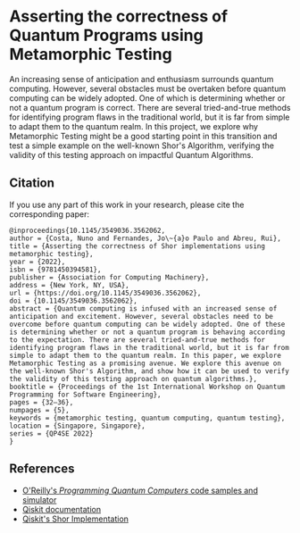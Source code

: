 # Asserting the correctness of Quantum Programs using Metamorphic Testing

An increasing sense of anticipation and enthusiasm surrounds quantum computing. However, several obstacles must be overtaken before quantum computing can be widely adopted. One of which is determining whether or not a quantum program is correct. There are several tried-and-true methods for identifying program flaws in the traditional world, but it is far from simple to adapt them to the quantum realm. In this project, we explore why Metamorphic Testing might be a good starting point in this transition and test a simple example on the well-known Shor's Algorithm, verifying the validity of this testing approach on impactful Quantum Algorithms.

## Citation

If you use any part of this work in your research, please cite the corresponding paper:

```
@inproceedings{10.1145/3549036.3562062,
author = {Costa, Nuno and Fernandes, Jo\~{a}o Paulo and Abreu, Rui},
title = {Asserting the correctness of Shor implementations using metamorphic testing},
year = {2022},
isbn = {9781450394581},
publisher = {Association for Computing Machinery},
address = {New York, NY, USA},
url = {https://doi.org/10.1145/3549036.3562062},
doi = {10.1145/3549036.3562062},
abstract = {Quantum computing is infused with an increased sense of anticipation and excitement. However, several obstacles need to be overcome before quantum computing can be widely adopted. One of these is determining whether or not a quantum program is behaving according to the expectation. There are several tried-and-true methods for identifying program flaws in the traditional world, but it is far from simple to adapt them to the quantum realm. In this paper, we explore Metamorphic Testing as a promising avenue. We explore this avenue on the well-known Shor's Algorithm, and show how it can be used to verify the validity of this testing approach on quantum algorithms.},
booktitle = {Proceedings of the 1st International Workshop on Quantum Programming for Software Engineering},
pages = {32–36},
numpages = {5},
keywords = {metamorphic testing, quantum computing, quantum testing},
location = {Singapore, Singapore},
series = {QP4SE 2022}
}
```

## References

- [O'Reilly's *Programming Quantum Computers* code samples and simulator](https://oreilly-qc.github.io/#)
- [Qiskit documentation](https://qiskit.org/)
- [Qiskit's Shor Implementation](https://qiskit.org/textbook/ch-algorithms/shor.html)
